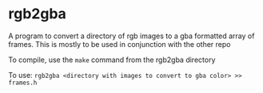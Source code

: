 # rgb2gba
A program to convert a directory of rgb images to a gba formatted array of frames.
This is mostly to be used in conjunction with the other repo

To compile, use the `make` command from the rgb2gba directory

To use: `rgb2gba <directory with images to convert to gba color> >> frames.h`

